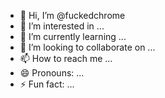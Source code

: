 - 👋 Hi, I’m @fuckedchrome
- 👀 I’m interested in ...
- 🌱 I’m currently learning ...
- 💞️ I’m looking to collaborate on ...
- 📫 How to reach me ...
- 😄 Pronouns: ...
- ⚡ Fun fact: ...

<!---
fuckedchrome/fuckedchrome is a ✨ special ✨ repository because its `README.md` (this file) appears on your GitHub profile.
You can click the Preview link to take a look at your changes.
--->
